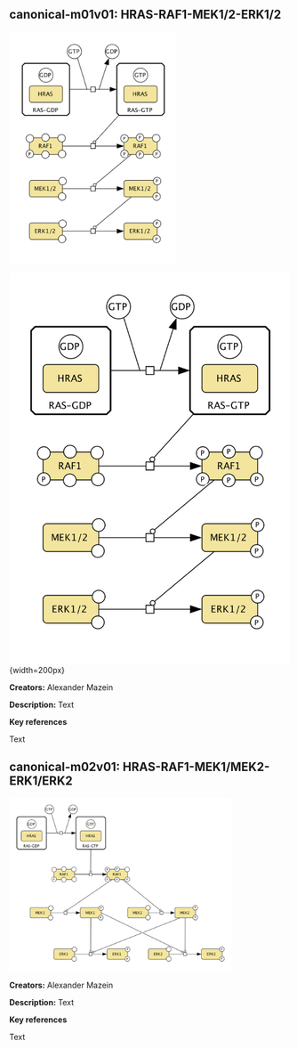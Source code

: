 ## canonical-m01v01: HRAS-RAF1-MEK1/2-ERK1/2

<img src="canonical-m01-v01.png" width="300"/>

![image](canonical-m01-v01.png){width=200px}


**Creators:** Alexander Mazein

**Description:** Text  

**Key references**  

Text

## canonical-m02v01: HRAS-RAF1-MEK1/MEK2-ERK1/ERK2

<img src="canonical-m02-v01.png" width="400"/>

**Creators:** Alexander Mazein

**Description:** Text  

**Key references**  

Text

